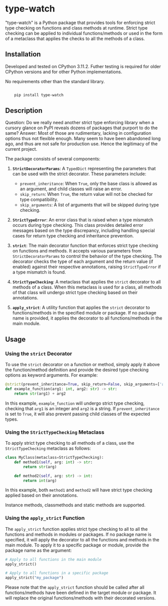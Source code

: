# type-watch

"type-watch" is a Python package that provides tools for enforcing strict type checking on functions and class methods at runtime. Strict type checking can be applied to individual functions/methods or used in the form of a metaclass that applies the checks to all the methods of a class.

## Installation

Developed and tested on CPython 3.11.2. Futher testing is required for older CPython versions and for other Python implementations.

No requirements other than the standard library.

```bash

    pip install type-watch

```

## Description

Question: Do we really need another strict type enforcing library when a cursory glance on PyPI reveals dozens of packages that purport to do the same? Answer: Most of those are rudimentary, lacking in configuration options thus not flexible enough. Many seem to have been abandoned long ago, and thus are not safe for production use. Hence the legitimacy of the current project.

The package consists of several components:

1. **`StrictDecoratorParams`**: A `TypedDict` representing the parameters that can be used with the strict decorator. These parameters include:
   - `prevent_inheritance`: When `True`, only the base class is allowed as an argument, and child classes will raise an error.
   - `skip_return`: When `True`, the return value will not be checked for type compatibility.
   - `skip_arguments`: A list of arguments that will be skipped during type checking.

2. **`StrictTypeError`**: An error class that is raised when a type mismatch occurs during type checking. This class provides detailed error messages based on the type discrepancy, including handling special cases for return type checking and inheritance prevention.

3. **`strict`**: The main decorator function that enforces strict type checking on functions and methods. It accepts various parameters from `StrictDecoratorParams` to control the behavior of the type checking. The decorator checks the type of each argument and the return value (if enabled) against their respective annotations, raising `StrictTypeError` if a type mismatch is found.

4. **`StrictTypeChecking`**: A metaclass that applies the `strict` decorator to all methods of a class. When this metaclass is used for a class, all methods of that class will undergo strict type checking based on their annotations.

5. **`apply_strict`**: A utility function that applies the `strict` decorator to functions/methods in the specified module or package. If no package name is provided, it applies the decorator to all functions/methods in the main module.

## Usage

### Using the `strict` Decorator

To use the `strict` decorator on a function or method, simply apply it above the function/method definition and provide the desired type checking options as keyword arguments. For example:

```python
@strict(prevent_inheritance=True, skip_return=False, skip_arguments=['arg_to_skip'])
def example_function(arg1: int, arg2: str) -> str:
    return str(arg1) + arg2
```

In this example, `example_function` will undergo strict type checking, checking that `arg1` is an integer and `arg2` is a string. If `prevent_inheritance` is set to `True`, it will also prevent passing child classes of the expected types.

### Using the `StrictTypeChecking` Metaclass

To apply strict type checking to all methods of a class, use the `StrictTypeChecking` metaclass as follows:

```python
class MyClass(metaclass=StrictTypeChecking):
    def method1(self, arg: int) -> str:
        return str(arg)

    def method2(self, arg: str) -> int:
        return int(arg)
```

In this example, both `method1` and `method2` will have strict type checking applied based on their annotations. 

Instance methods, classmethods and static methods are supported.

### Using the `apply_strict` Function

The `apply_strict` function applies strict type checking to all to all the functions and methods in modules or packages. If no package name is specified, it will apply the decorator to all the functions and methods in the main module. To apply it to a specific package or module, provide the package name as the argument:

```python
# Apply to all functions in the main module
apply_strict()

# Apply to all functions in a specific package
apply_strict("my_package")
```

Please note that the `apply_strict` function should be called after all functions/methods have been defined in the target module or package. It will replace the original functions/methods with their decorated versions.